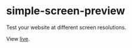 # simple-screen-preview
Test your website at different screen resolutions.

View <a href="http://devuiux.github.io/simple-screen-preview/" title="" target="_blank">live</a>.